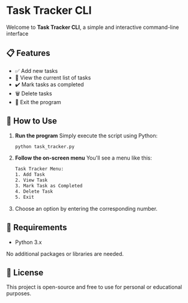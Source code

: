 # Task Tracker CLI

Welcome to **Task Tracker CLI**, a simple and interactive command-line interface

## 📋 Features
- ✅ Add new tasks  
- 📄 View the current list of tasks  
- ✔️ Mark tasks as completed  
- 🗑️ Delete tasks  
- 🚪 Exit the program

## 🚀 How to Use
1. **Run the program**
    Simply execute the script using Python:
    ```bash
    python task_tracker.py
    ```
2. **Follow the on-screen menu**
    You'll see a menu like this:
    ```bash
    Task Tracker Menu:
    1. Add Task
    2. View Task
    3. Mark Task as Completed
    4. Delete Task
    5. Exit
    ```
3. Choose an option by entering the corresponding number.

## 📌 Requirements
- Python 3.x

No additional packages or libraries are needed.

## 📃 License
This project is open-source and free to use for personal or educational purposes.



